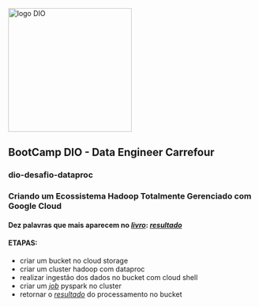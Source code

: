<img src="https://github.com/elnataoliveira/dio-desafio-dataproc/blob/main/DIO.png" alt="logo DIO" width="250"/>

## BootCamp DIO - Data Engineer Carrefour
### dio-desafio-dataproc
### Criando um Ecossistema Hadoop Totalmente Gerenciado com Google Cloud
#### Dez palavras que mais aparecem no [*livro*](https://github.com/elnataoliveira/dio-desafio-dataproc/blob/main/livro.txt): [*resultado*](https://github.com/elnataoliveira/dio-desafio-dataproc/blob/main/resultado.txt)

#### ETAPAS:
  - criar um bucket no cloud storage
 - criar um cluster hadoop com dataproc
 - realizar ingestão dos dados no bucket com cloud shell
 - criar um [*job*](https://github.com/elnataoliveira/dio-desafio-dataproc/blob/main/contador.py) pyspark no cluster
 - retornar o [*resultado*](https://github.com/elnataoliveira/dio-desafio-dataproc/blob/main/resultado_part-00000) do processamento no bucket
 
